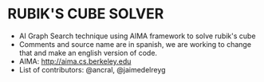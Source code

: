# RUBIK'S CUBE SOLVER
- AI Graph Search technique using AIMA framework to solve rubik's cube
- Comments and source name are in spanish, we are working to change that and make an english version of code.
- AIMA: http://aima.cs.berkeley.edu
- List of contributors: @ancral, @jaimedelreyg
